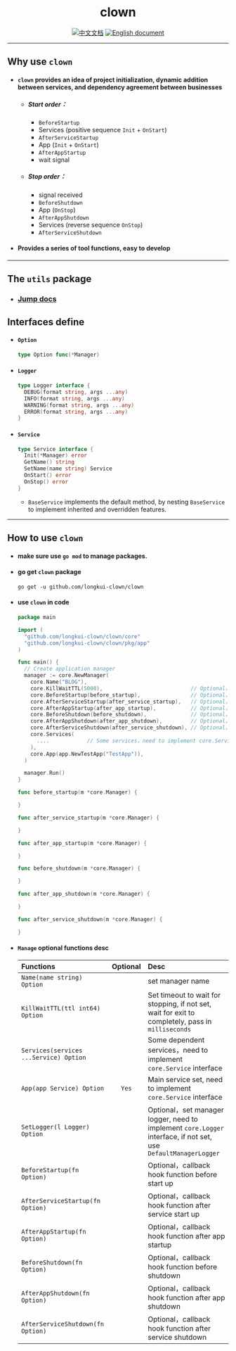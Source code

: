 <h1 href="https://github.com/longkui-clown/clown" align="center">clown</h1>
<p align="center">
  <a href="https://github.com/longkui-clown/clown" title="中文文档" rel="nofollow"><img src="https://img.shields.io/badge/Doc-中文-blue.svg?style=flat" alt="中文文档"></a>
  <a href="https://github.com/longkui-clown/clown/blob/main/README_en.md" title="English document" rel="nofollow"><img src="https://img.shields.io/badge/Doc-English-blue.svg?style=flat" alt="English document"></a>
</p>

---

## Why use `clown`

- #### `clown` provides an idea of project initialization, dynamic addition between services, and dependency agreement between businesses

  - ##### Start order：

    - `BeforeStartup`
    - Services (positive sequence `Init` + `OnStart`)
    - `AfterServiceStartup`
    - App (`Init` + `OnStart`)
    - `AfterAppStartup`
    - wait signal

  - ##### Stop order：

    - signal received
    - `BeforeShutdown`
    - App (`OnStop`)
    - `AfterAppShutdown`
    - Services (reverse sequence `OnStop`)
    - `AfterServiceShutdown`

- #### Provides a series of tool functions, easy to develop

---

## The `utils` package

- ### [Jump docs](/docs/utils.md)

## Interfaces define

- #### `Option`

  ```go
  type Option func(*Manager)
  ```

- #### `Logger`

  ```go
  type Logger interface {
    DEBUG(format string, args ...any)
    INFO(format string, args ...any)
    WARNING(format string, args ...any)
    ERROR(format string, args ...any)
  }
  ```

- #### `Service`

  ```go
  type Service interface {
    Init(*Manager) error
    GetName() string
    SetName(name string) Service
    OnStart() error
    OnStop() error
  }
  ```

  - `BaseService` implements the default method, by nesting `BaseService` to implement inherited and overridden features.

---

## How to use `clown`

- #### make sure use `go mod` to manage packages.

- #### go get `clown` package

  ```
  go get -u github.com/longkui-clown/clown
  ```

- #### use `clown` in code

  ```go
  package main

  import (
    "github.com/longkui-clown/clown/core"
    "github.com/longkui-clown/clown/pkg/app"
  )

  func main() {
    // Create application manager
    manager := core.NewManager(
      core.Name("BLOG"),
      core.KillWaitTTL(5000),                            // Optional，5000 ms wait when stop services
      core.BeforeStartup(before_startup),                // Optional，callback function before start up
      core.AfterServiceStartup(after_service_startup),   // Optional，callback function after service start up
      core.AfterAppStartup(after_app_startup),           // Optional，callback function after app startup
      core.BeforeShutdown(before_shutdown),              // Optional，callback function before shutdown
      core.AfterAppShutdown(after_app_shutdown),         // Optional，callback function after app shutdown
      core.AfterServiceShutdown(after_service_shutdown), // Optional，callback function after service shutdown
      core.Services(
        ....            // Some services，need to implement core.Service interface
      ),
      core.App(app.NewTestApp("TestApp")),
    )

    manager.Run()
  }

  func before_startup(m *core.Manager) {

  }

  func after_service_startup(m *core.Manager) {

  }

  func after_app_startup(m *core.Manager) {

  }

  func before_shutdown(m *core.Manager) {

  }

  func after_app_shutdown(m *core.Manager) {

  }

  func after_service_shutdown(m *core.Manager) {

  }

  ```

- #### `Manage` optional functions desc

  | Functions                              | Optional | Desc                                                            |
  | :------------------------------------- | :--: | :-------------------------------------------------------------- |
  | `Name(name string) Option`             |      | set manager name                                                  |
  | `KillWaitTTL(ttl int64) Option`        |      | Set timeout to wait for stopping, if not set, wait for exit to completely, pass in `milliseconds`         |
  | `Services(services ...Service) Option` |      | Some dependent services，need to implement `core.Service` interface            |
  | `App(app Service) Option`              | `Yes` | Main service set, need to implement `core.Service` interface        |
  | `SetLogger(l Logger) Option`           |      | Optional，set manager logger, need to implement `core.Logger` interface, if not set, use `DefaultManagerLogger` |
  | `BeforeStartup(fn Option)`             |      | Optional，callback hook function before start up                      |
  | `AfterServiceStartup(fn Option)`       |      | Optional，callback hook function after service start up                  |
  | `AfterAppStartup(fn Option)`           |      | Optional，callback hook function after app startup                  |
  | `BeforeShutdown(fn Option)`            |      | Optional，callback hook function before shutdown                  |
  | `AfterAppShutdown(fn Option)`          |      | Optional，callback hook function after app shutdown                  |
  | `AfterServiceShutdown(fn Option)`      |      | Optional，callback hook function after service shutdown                  |
